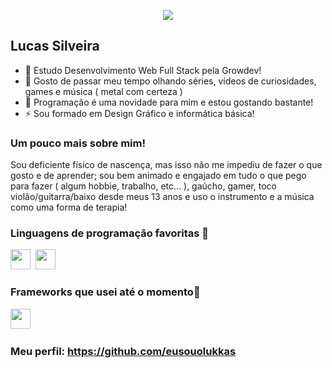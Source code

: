 <p align="center"><img src="https://i.imgur.com/A6bWGFl.gif"/></p>

## Lucas Silveira
- 🔭 Estudo Desenvolvimento Web Full Stack pela Growdev!
- 👯 Gosto de passar meu tempo olhando séries, vídeos de curiosidades, games e música ( metal com certeza )
- 💬 Programação é uma novidade para mim e estou gostando bastante!
- ⚡ Sou formado em Design Gráfico e informática básica!


### Um pouco mais sobre mim!  

Sou deficiente físico de nascença, mas isso não me impediu de fazer o que gosto e de aprender; sou bem animado e engajado em tudo o que pego para fazer ( algum hobbie, trabalho, etc... ), gaúcho, gamer, toco violão/guitarra/baixo desde meus 13 anos e uso o instrumento e a música como uma forma de terapia!

### Linguagens de programação favoritas :scroll:

<img height="32" width="32" src="https://cdn.thekrishna.in/img/icon/javascript.svg" />&nbsp; 
<img height="32" width="32" src="https://cdn.thekrishna.in/img/icon/html5.svg" />&nbsp; 


### Frameworks que usei até o momento:hammer:

<img height="32" width="32" src="https://cdn.thekrishna.in/img/icon/bootstrap.svg" />&nbsp; 

### Meu perfil: https://github.com/eusouolukkas
